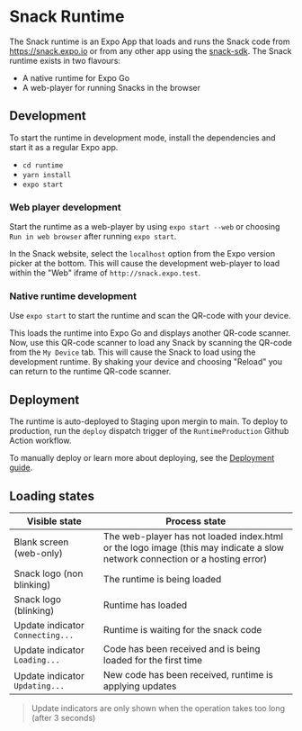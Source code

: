 # Snack Runtime

The Snack runtime is an Expo App that loads and runs the Snack code from https://snack.expo.io or from any other app using the [snack-sdk](../packages/snack-sdk). The Snack runtime exists in two flavours:
- A native runtime for Expo Go
- A web-player for running Snacks in the browser


## Development

To start the runtime in development mode, install the dependencies and start it as a regular Expo app.

- `cd runtime`
- `yarn install`
- `expo start`

### Web player development

Start the runtime as a web-player by using `expo start --web` or choosing `Run in web browser` after running `expo start`.

In the Snack website, select the `localhost` option from the Expo version picker at the bottom. This will cause the development web-player to load within the "Web" iframe of `http://snack.expo.test`.

### Native runtime development

Use `expo start` to start the runtime and scan the QR-code with your device.

This loads the runtime into Expo Go and displays another QR-code scanner. Now, use this QR-code scanner to load any Snack by scanning the QR-code from the `My Device` tab. This will cause the Snack to load using the development runtime. By shaking your device and choosing "Reload" you can return to the runtime QR-code scanner.


## Deployment

The runtime is auto-deployed to Staging upon mergin to main. 
To deploy to production, run the `deploy` dispatch trigger of the `RuntimeProduction` Github Action workflow.

To manually deploy or learn more about deploying, see the [Deployment guide](./__internal__/DEPLOYING.md).


## Loading states

| Visible state                    | Process state                                                                                                               |
| -------------------------------- | --------------------------------------------------------------------------------------------------------------------------- |
| Blank screen (web-only)          | The web-player has not loaded index.html or the logo image (this may indicate a slow network connection or a hosting error) |
| Snack logo (non blinking)        | The runtime is being loaded                                                                                                 |
| Snack logo (blinking)            | Runtime has loaded                                                                                                          |
| Update indicator `Connecting...` | Runtime is waiting for the snack code                                                                                       |
| Update indicator `Loading...`    | Code has been received and is being loaded for the first time                                                               |
| Update indicator `Updating...`   | New code has been received, runtime is applying updates                                                                     |

> Update indicators are only shown when the operation takes too long (after 3 seconds)
